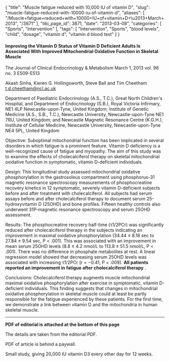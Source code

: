 {
    "title": "Muscle fatigue reduced with 10,000 IU of vitamin D",
    "slug": "muscle-fatigue-reduced-with-10000-iu-of-vitamin-d",
    "aliases": [
        "/Muscle+fatigue+reduced+with+10000+IU+of+vitamin+D+\u2013+March+2013",
        "/3871"
    ],
    "tiki_page_id": 3871,
    "date": "2013-03-08",
    "categories": [
        "Sports",
        "Intervention"
    ],
    "tags": [
        "Intervention",
        "Sports",
        "blood levels",
        "child",
        "dosage",
        "vitamin d",
        "vitamin d blood test"
    ]
}


#### Improving the Vitamin D Status of Vitamin D Deficient Adults Is Associated With Improved Mitochondrial Oxidative Function in Skeletal Muscle

The Journal of Clinical Endocrinology & Metabolism March 1, 2013 vol. 98 no. 3 E509-E513

Akash Sinha,     Kieren G. Hollingsworth,     Steve Ball and     Tim Cheetham t.d.cheetham@ncl.ac.uk

Department of Paediatric Endocrinology (A.S., T.C.), Great North Children's Hospital, and Department of Endocrinology (S.B.), Royal Victoria Infirmary, NE1 4LP Newcastle-upon-Tyne, United Kingdom; Institute of Genetic Medicine (A.S., S.B., T.C.), Newcastle University, Newcastle-upon-Tyne NE1 7RU, United Kingdom; and Newcastle Magnetic Resonance Centre (K.G.H.), Institute of Cellular Medicine, Newcastle University, Newcastle-upon-Tyne NE4 5PL, United Kingdom

Objective: Suboptimal mitochondrial function has been implicated in several disorders in which fatigue is a prominent feature. Vitamin D deficiency is a well-recognized cause of fatigue and myopathy. The aim of this study was to examine the effects of cholecalciferol therapy on skeletal mitochondrial oxidative function in symptomatic, vitamin D-deficient individuals.

Design: This longitudinal study assessed mitochondrial oxidative phosphorylation in the gastrosoleus compartment using phosphorus-31 magnetic resonance spectroscopy measurements of phosphocreatine recovery kinetics in 12 symptomatic, severely vitamin D-deficient subjects before and after treatment with cholecalciferol. All subjects had serum assays before and after cholecalciferol therapy to document serum 25-hydroxyvitamin D (25OHD) and bone profiles. Fifteen healthy controls also underwent 31P-magnetic resonance spectroscopy and serum 25OHD assessment.

Results: The phosphocreatine recovery half-time (τ1/2PCr) was significantly reduced after cholecalciferol therapy in the subjects indicating an improvement in maximal oxidative phosphorylation (34.44 ± 8.18 sec to 27.84 ± 9.54 sec, P < .001). This was associated with an improvement in mean serum 25OHD levels (8.8 ± 4.2 nmol/L to 113.8 ± 51.5 nmol/L, P < .001). There was no difference in phosphate metabolites at rest. A linear regression model showed that decreasing serum 25OHD levels was associated with increasing τ1/2PCr (r = −0.41, P = .009).  **All patients reported an improvement in fatigue after cholecalciferol therapy** .

Conclusions: Cholecalciferol therapy augments muscle mitochondrial maximal oxidative phosphorylation after exercise in symptomatic, vitamin D-deficient individuals. This finding suggests that changes in mitochondrial oxidative phosphorylation in skeletal muscle could at least be partly responsible for the fatigue experienced by these patients. For the first time, we demonstrate a link between vitamin D and the mitochondria in human skeletal muscle.

---

 **PDF of editorial is attached at the bottom of this page** 

The details are taken from the editorial PDF. 

PDF of article is behind a paywall.

Small study, giving 20,000 IU vitamin D3 every other day for 12 weeks.